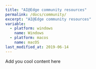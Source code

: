 ```yaml
---
title: "AI@Edge community resources"
permalink: /docs/community/
excerpt: "AI@Edge community resources"
variable:
  - platform: windows
    name: Windows
  - platform: macos
    name: macOS
last_modified_at: 2019-06-14
---
```



Add you cool content here


